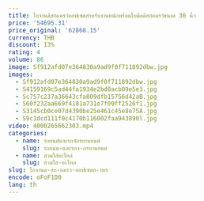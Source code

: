 ```yaml
---
title: ไถจานดิสก์แครว์ออฟเซตสําหรับงานหนักพร้อมใบมีดดิสก์แครว์ขนาด 36 นิ้ว
price: '54695.31'
price_original: '62868.15'
currency: THB
discount: 13%
rating: 4
volume: 86
image: Sf912afd07e364830a9ad9f0f711892dbw.jpg
images:
  - Sf912afd07e364830a9ad9f0f711892dbw.jpg
  - S4159169c5ad44fa1934e2bd0acb09e5e3.jpg
  - Sc757c237a36643cfa809dfb15756d42aB.jpg
  - S60f232aa669f4181a731e7f09ff2526f1.jpg
  - S3145cb0ce07d4390be25e461c45e8e75A.jpg
  - S9c1dcd111f0c4170b116002faa943890l.jpg
video: 4000265662303.mp4
categories:
  - name: รถยนต์และรถจักรยานยนต์
    slug: รถยนต-และรถจ-กรยานยนต
  - name: สวมใส่อะไหล่
    slug: สวมใส-อะไหล
slug: ไถจานด-สก-แครว-ออฟเซตส-าหร
encode: oFoF1D0
lang: th
---
```

  